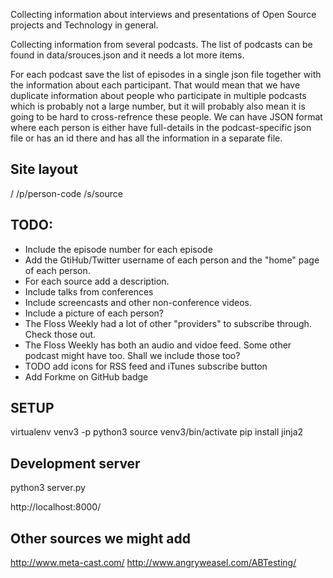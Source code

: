 Collecting information about interviews and presentations
of Open Source projects and Technology in general.


Collecting information from several podcasts.
The list of podcasts can be found in data/srouces.json
and it needs a lot more items.


For each podcast save the list of episodes in a single json file together with the information about each participant.
That would mean that we have duplicate information about people who participate in multiple podcasts which is probably not a large
number, but it will probably also mean it is going to be hard to cross-refrence these people.
We can have JSON format where each person is either have full-details in the podcast-specific json file
or has an id there and has all the information in a separate file.

Site layout
------------
/
/p/person-code
/s/source

TODO:
-----
* Include the episode number for each episode
* Add the GtiHub/Twitter username of each person and the "home" page of each person.
* For each source add a description.
* Include talks from conferences
* Include screencasts and other non-conference videos.
* Include a picture of each person?
* The Floss Weekly had a lot of other "providers" to subscribe through. Check those out.
* The Floss Weekly has both an audio and vidoe feed. Some other podcast might have too. Shall we include those too?
* TODO add icons for RSS feed and iTunes subscribe button
* Add Forkme on GitHub badge


SETUP
------
virtualenv venv3 -p python3
source venv3/bin/activate
pip install jinja2

Development server
-------------------
python3 server.py

http://localhost:8000/


Other sources we might add
----------------------------
http://www.meta-cast.com/
http://www.angryweasel.com/ABTesting/

